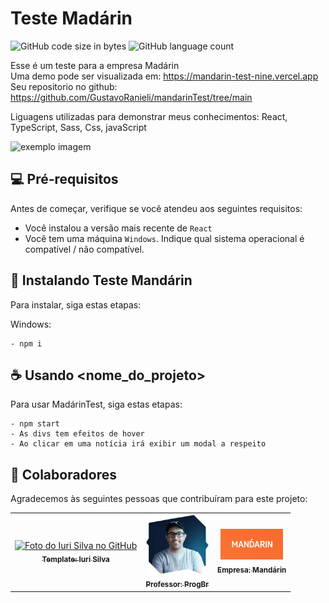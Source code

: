 # Teste Madárin

<!---Esses são exemplos. Veja https://shields.io para outras pessoas ou para personalizar este conjunto de escudos. Você pode querer incluir dependências, status do projeto e informações de licença aqui--->

![GitHub code size in bytes](https://img.shields.io/github/languages/code-size/GustavoRanieli/mandarinTest?style=for-the-badge)
![GitHub language count](https://img.shields.io/github/languages/count/GustavoRanieli/mandarinTest?style=for-the-badge)



Esse é um teste para a empresa Madárin <br>
Uma demo pode ser visualizada em: https://mandarin-test-nine.vercel.app<br>
Seu repositorio no github: https://github.com/GustavoRanieli/mandarinTest/tree/main <br>

Liguagens utilizadas para demonstrar meus conhecimentos: React, TypeScript, Sass, Css, javaScript

<img src="https://github.com/GustavoRanieli/mandarinTest/assets/93204660/e14cccf0-4bc5-4648-8e1a-6214ec2607bc" alt="exemplo imagem">

## 💻 Pré-requisitos

Antes de começar, verifique se você atendeu aos seguintes requisitos:
* Você instalou a versão mais recente de `React`
* Você tem uma máquina `Windows`. Indique qual sistema operacional é compatível / não compatível.

## 🚀 Instalando Teste Mandárin

Para instalar, siga estas etapas:

Windows:
```
- npm i

```

## ☕ Usando <nome_do_projeto>

Para usar MadárinTest, siga estas etapas:

```
- npm start
- As divs tem efeitos de hover
- Ao clicar em uma notícia irá exibir um modal a respeito
```

## 🤝 Colaboradores

Agradecemos às seguintes pessoas que contribuíram para este projeto:

<table>
  <tr>
    <td align="center">
      <a href="https://github.com/iuricode">
        <img src="https://avatars3.githubusercontent.com/u/31936044" width="100px;" alt="Foto do Iuri Silva no GitHub"/><br>
        <sub>
          <b>Template: Iuri Silva</b>
        </sub>
      </a>
    </td>
    <td align="center">
      <a href="https://programadorbr.com">
        <img src="/src/assets/img/ProgBr.png" width="100px;" alt="Foto do Mark Zuckerberg"/><br>
        <sub>
          <b>Professor: ProgBr</b>
        </sub>
      </a>
    </td>
    <td align="center">
      <a href="https://mandabem.mandarin.com.br">
        <img src="/src/assets/img/Mandarin.png" width="100px;" alt="Foto do Steve Jobs"/><br>
        <sub>
          <b>Empresa: Mandárin</b>
        </sub>
      </a>
    </td>
  </tr>
</table>
